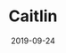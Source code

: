 ---
layout: theme
title: Caitlin
description:
image: caitlin.png
preview: https://themeforest.net/item/caitlin-elegant-and-simple-jekyll-theme/full_screen_preview/24650266?_ga=2.230699931.589027325.1570796410-675851113.1562672833
buy: https://themeforest.net/item/caitlin-elegant-and-simple-jekyll-theme/24650266
price: 29
new: true

date: 2019-09-24
browsers: Edge, Firefox, Safari, Opera, Chrome
version: Jekyll 3.8.x+
includes: HTML Files, CSS Files, JS Files
theme-layout: Responsive
---